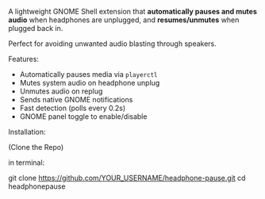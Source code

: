
A lightweight GNOME Shell extension that **automatically pauses and mutes audio** when headphones are unplugged, and **resumes/unmutes** when plugged back in.

Perfect for avoiding unwanted audio blasting through speakers.

Features:

- Automatically pauses media via `playerctl`
- Mutes system audio on headphone unplug
- Unmutes audio on replug
- Sends native GNOME notifications
- Fast detection (polls every 0.2s)
- GNOME panel toggle to enable/disable


Installation:

(Clone the Repo)

in terminal:

git clone https://github.com/YOUR_USERNAME/headphone-pause.git
cd headphonepause
